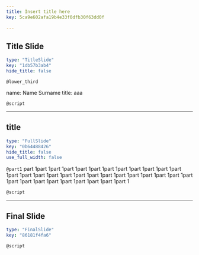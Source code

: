 ```yaml
---
title: Insert title here
key: 5ca9e602afa19b4e33f0dfb30f63dd0f

---
```

## Title Slide

```yaml
type: "TitleSlide"
key: "1db57b3ab4"
hide_title: false
```

`@lower_third`

name: Name Surname
title: aaa


`@script`



---
## title

```yaml
type: "FullSlide"
key: "0b64488426"
hide_title: false
use_full_width: false
```

`@part1`
part 1part 1part 1part 1part 1part 1part 1part 1part 1part 1part 1part 1part 1part 1part 1part 1part 1part 1part 1part 1part 1part 1part 1part 1part 1part 1part 1part 1part 1part 1part 1part 1part 1part 1part 1


`@script`



---
## Final Slide

```yaml
type: "FinalSlide"
key: "86181f4fa6"
```

`@script`


